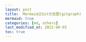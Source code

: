 ```yaml
---
layout: post
title:  Mermaid之Git分支图(gitgraph)
mermaid: true
categories: [md, others]
last_modified_at: 2023-08-03
toc: true
---
```

